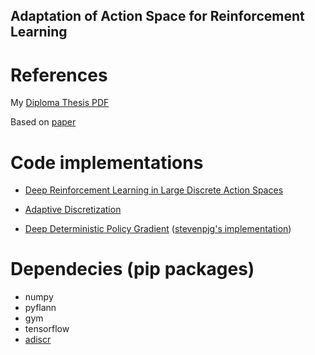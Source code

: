 ## Adaptation of Action Space for Reinforcement Learning


# References
My [Diploma Thesis PDF](http://purl.tuc.gr/dl/dias/33218A13-C811-425E-BC8B-8D5226842B6F)

Based on [paper](https://arxiv.org/abs/1512.07679)

# Code implementations
*  [Deep Reinforcement Learning in Large Discrete Action Spaces](https://github.com/jimkon/Deep-Reinforcement-Learning-in-Large-Discrete-Action-Spaces)

*  [Adaptive Discretization](https://github.com/jimkon/adaptive-discretization)

*  [Deep Deterministic Policy Gradient](https://github.com/stevenpjg/ddpg-aigym) ([stevenpjg's implementation](https://github.com/stevenpjg))

# Dependecies (pip packages)
*  numpy
*  pyflann
*  gym
*  tensorflow
*  [adiscr](https://github.com/jimkon/adaptive-discretization)


